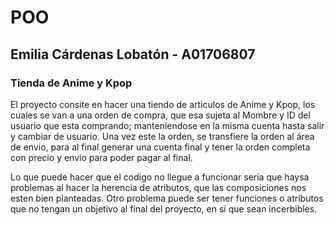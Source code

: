 # POO
## Emilia Cárdenas Lobatón - A01706807
### Tienda de Anime y Kpop

El proyecto consite en hacer una tiendo de articulos de Anime y Kpop, los cuales se van a una orden de compra, que esa sujeta al Mombre y ID del usuario que esta comprando; manteniendose en la misma cuenta hasta salir y cambiar de usuario. Una vez este la orden, se transfiere la orden al área de envio, para al final generar una cuenta final y tener la orden completa con precio y envio para poder pagar al final.

Lo que puede hacer que el codigo no llegue a funcionar sería que haysa problemas al hacer la herencia de atributos, que las composiciones nos esten bien planteadas. Otro problema puede ser tener funciones o atributos que no tengan un objetivo al final del proyecto, en si que sean incerbibles.
